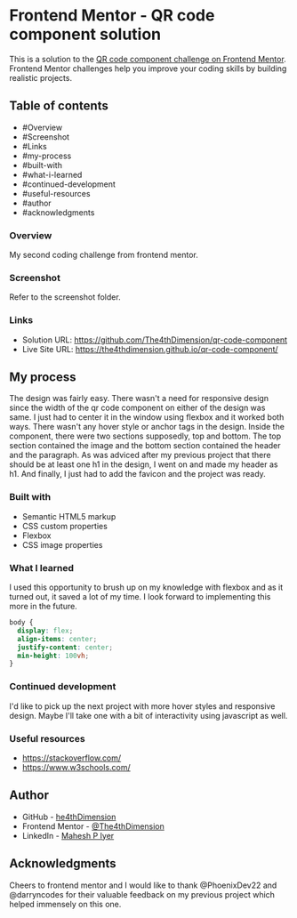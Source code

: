 # Frontend Mentor - QR code component solution

This is a solution to the [QR code component challenge on Frontend Mentor](https://www.frontendmentor.io/challenges/qr-code-component-iux_sIO_H). Frontend Mentor challenges help you improve your coding skills by building realistic projects.

## Table of contents

- #Overview
- #Screenshot
- #Links
- #my-process
- #built-with
- #what-i-learned
- #continued-development
- #useful-resources
- #author
- #acknowledgments

### Overview

My second coding challenge from frontend mentor.

### Screenshot

Refer to the screenshot folder.

### Links

- Solution URL: https://github.com/The4thDimension/qr-code-component
- Live Site URL: https://the4thdimension.github.io/qr-code-component/

## My process

The design was fairly easy. There wasn't a need for responsive design since the width of the qr code component on either of the design was same. I just had to center it in the window using flexbox and it worked both ways. There wasn't any hover style or anchor tags in the design. Inside the component, there were two sections supposedly, top and bottom. The top section contained the image and the bottom section contained the header and the paragraph. As was adviced after my previous project that there should be at least one h1 in the design, I went on and made my header as h1. And finally, I just had to add the favicon and the project was ready.

### Built with

- Semantic HTML5 markup
- CSS custom properties
- Flexbox
- CSS image properties

### What I learned

I used this opportunity to brush up on my knowledge with flexbox and as it turned out, it saved a lot of my time. I look forward to implementing this more in the future.

```css
body {
  display: flex;
  align-items: center;
  justify-content: center;
  min-height: 100vh;
}
```

### Continued development

I'd like to pick up the next project with more hover styles and responsive design. Maybe I'll take one with a bit of interactivity using javascript as well.

### Useful resources

- https://stackoverflow.com/
- https://www.w3schools.com/

## Author

- GitHub - [he4thDimension](https://github.com/The4thDimension)
- Frontend Mentor - [@The4thDimension](https://www.frontendmentor.io/profile/The4thDimension)
- LinkedIn - [Mahesh P Iyer](https://www.linkedin.com/in/pmaheshiyer/)

## Acknowledgments

Cheers to frontend mentor and I would like to thank @PhoenixDev22 and @darryncodes for their valuable feedback on my previous project which helped immensely on this one.
